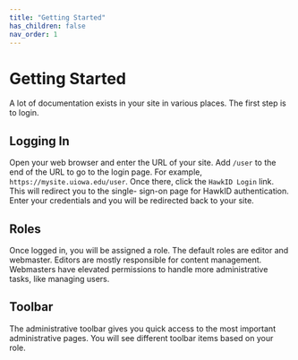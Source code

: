 ```yaml
---
title: "Getting Started"
has_children: false
nav_order: 1
---
```


# Getting Started

A lot of documentation exists in your site in various places. The first step is
to login.

## Logging In

Open your web browser and enter the URL of your site. Add `/user` to the end of
the URL to go to the login page. For example, `https://mysite.uiowa.edu/user`.
Once there, click the `HawkID Login` link. This will redirect you to the single-
sign-on page for HawkID authentication. Enter your credentials and you will be
redirected back to your site.

## Roles

Once logged in, you will be assigned a role. The default roles are editor and
webmaster. Editors are mostly responsible for content management. Webmasters
have elevated permissions to handle more administrative tasks, like managing
users.

## Toolbar

The administrative toolbar gives you quick access to the most important
administrative pages. You will see different toolbar items based on your role.
